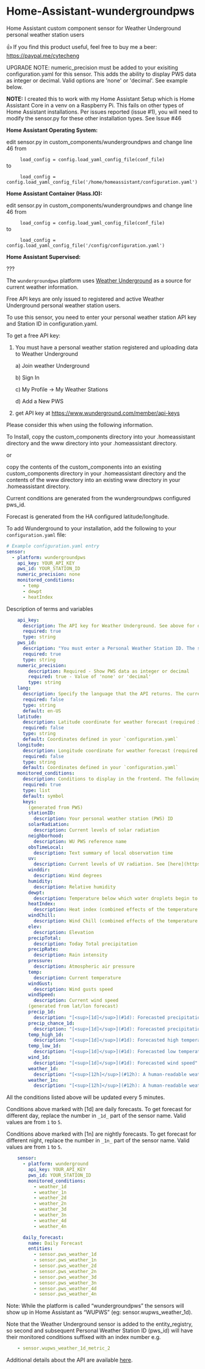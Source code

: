 # Home-Assistant-wundergroundpws
Home Assistant custom component sensor for Weather Underground personal weather station users

:+1: If you find this product useful, feel free to buy me a beer: https://paypal.me/cytecheng

UPGRADE NOTE: numeric_precision must be added to your exisiting configuration.yaml for this sensor.
This adds the ability to display PWS data as integer or decimal. Valid options are 'none' or 'decimal'.
See example below.

**NOTE:**
I created this to work with my Home Assistant Setup which is Home Assistant Core in a venv on a Raspberry Pi.
This fails on other types of Home Assistant installations. Per issues reported (issue #1), you will need to modify the sensor.py for these other installation types.
See Issue #46

**Home Assistant Operating System:**

   edit sensor.py in custom_components/wundergroundpws and change line 46 from

`      load_config = config.load_yaml_config_file(conf_file)
`   
to

`      load_config = config.load_yaml_config_file('/home/homeassistant/configuration.yaml')
`

**Home Assistant Container (Hass.IO):**

   edit sensor.py in custom_components/wundergroundpws and change line 46 from

`      load_config = config.load_yaml_config_file(conf_file)
`   
to

`      load_config = config.load_yaml_config_file('/config/configuration.yaml')
`

**Home Assistant Supervised:**

???



The `wundergroundpws` platform uses [Weather Underground](http://www.wunderground.com) as a source for current weather information.

<p class='note warning'>
Free API keys are only issued to registered and active Weather Underground personal weather station users.

To use this sensor, you need to enter your personal weather station API key and Station ID in configuration.yaml.

To get a free API key:
1) You must have a personal weather station registered and uploading data to Weather Underground
    
    a) Join weather Underground
    
    b) Sign In
    
    c) My Profile -> My Weather Stations
    
    d) Add a New PWS
2) get API key at  https://www.wunderground.com/member/api-keys

Please consider this when using the following information.

To Install, copy the custom_components directory into your .homeassistant directory
and the www directory into your .homeassistant directory.

or

copy the contents of the custom_components into an existing custom_components directory in your .homeassistant directory
and the contents of the www directory into an existing www directory in your .homeassistant directory.

Current conditions are generated from the wundergroundpws configured pws_id.

Forecast is generated from the HA configured latitude/longitude.
</p>


To add Wunderground to your installation, add the following to your `configuration.yaml` file:

```yaml
# Example configuration.yaml entry
sensor:
  - platform: wundergroundpws
    api_key: YOUR_API_KEY
    pws_id: YOUR_STATION_ID
    numeric_precision: none
    monitored_conditions:
      - temp
      - dewpt
      - heatIndex
```        
Description of terms and variables
```yaml
    api_key:
      description: The API key for Weather Underground. See above for details.
      required: true
      type: string
    pws_id:
      description: "You must enter a Personal Weather Station ID. The station id will be used to display current weather conditions."
      required: true
      type: string
    numeric_precision:
        description: Required - Show PWS data as integer or decimal
        required: true - Value of 'none' or 'decimal'
        type: string
    lang:
      description: Specify the language that the API returns. The current list of all Wunderground language codes is available  at https://docs.google.com/document/d/13HTLgJDpsb39deFzk_YCQ5GoGoZCO_cRYzIxbwvgJLI/edit#). If not specified, it defaults to English (en-US).
      required: false
      type: string
      default: en-US
    latitude:
      description: Latitude coordinate for weather forecast (required if **longitude** is specified).
      required: false
      type: string
      default: Coordinates defined in your `configuration.yaml`
    longitude:
      description: Longitude coordinate for weather forecast (required if **latitude** is specified).
      required: false
      type: string
      default: Coordinates defined in your `configuration.yaml`
    monitored_conditions:
      description: Conditions to display in the frontend. The following conditions can be monitored.
      required: true
      type: list
      default: symbol
      keys:
        (generated from PWS)
        stationID:
          description: Your personal weather station (PWS) ID
        solarRadiation:
          description: Current levels of solar radiation
        neighborhood:
          description: WU PWS reference name
        obsTimeLocal:
          description: Text summary of local observation time
        uv:
          description: Current levels of UV radiation. See [here](https://www.wunderground.com/resources/health/uvindex.asp) for explanation.
        winddir:
          description: Wind degrees
        humidity:
          description: Relative humidity                  
        dewpt:
          description: Temperature below which water droplets begin to condense and dew can form
        heatIndex:
          description: Heat index (combined effects of the temperature and humidity of the air)
        windChill:
          description: Wind Chill (combined effects of the temperature and wind)      
        elev:
          description: Elevation
        precipTotal:
          description: Today Total precipitation
        precipRate:
          description: Rain intensity
        pressure:
          description: Atmospheric air pressure
        temp:
          description: Current temperature
        windGust:
          description: Wind gusts speed
        windSpeed:
          description: Current wind speed
        (generated from lat/lon forecast)        
        precip_1d:
          description: "[<sup>[1d]</sup>](#1d): Forecasted precipitation intensity"
        precip_chance_1d:
          description: "[<sup>[1d]</sup>](#1d): Forecasted precipitation probability in %"      
        temp_high_1d:
          description: "[<sup>[1d]</sup>](#1d): Forecasted high temperature"
        temp_low_1d:
          description: "[<sup>[1d]</sup>](#1d): Forecasted low temperature"
        wind_1d:
          description: "[<sup>[1d]</sup>](#1d): Forecasted wind speed"
        weather_1d:
          description: "[<sup>[12h]</sup>](#12h): A human-readable weather forecast of Day"
        weather_1n:
          description: "[<sup>[12h]</sup>](#12h): A human-readable weather forecast of Night"      
```

All the conditions listed above will be updated every 5 minutes.

Conditions above marked with <a name="1d">[1d]</a> are daily forecasts. To get forecast for different day, replace the number
in `_1d_` part of the sensor name. Valid values are from `1` to `5`.

Conditions above marked with <a name="1n">[1n]</a> are nightly forecasts. To get forecast for different night, replace the number
in `_1n_` part of the sensor name. Valid values are from `1` to `5`.

```yaml
    sensor:
      - platform: wunderground
        api_key: YOUR_API_KEY
        pws_id: YOUR_STATION_ID
        monitored_conditions:
          - weather_1d
          - weather_1n
          - weather_2d
          - weather_2n
          - weather_3d
          - weather_3n
          - weather_4d
          - weather_4n

      daily_forecast:
        name: Daily Forecast
        entities:
          - sensor.pws_weather_1d
          - sensor.pws_weather_1n
          - sensor.pws_weather_2d
          - sensor.pws_weather_2n
          - sensor.pws_weather_3d
          - sensor.pws_weather_3n
          - sensor.pws_weather_4d
          - sensor.pws_weather_4n
```
<p class='note warning'>
Note: While the platform is called “wundergroundpws” the sensors will show up in Home Assistant as “WUPWS” (eg: sensor.wupws_weather_1d).
</p>

Note that the Weather Underground sensor is added to the entity_registry, so second and subsequent Personal Weather Station ID (pws_id) will have their monitored conditions suffixed with an index number e.g.

```yaml
    - sensor.wupws_weather_1d_metric_2
```
Additional details about the API are available [here](https://docs.google.com/document/d/1eKCnKXI9xnoMGRRzOL1xPCBihNV2rOet08qpE_gArAY/edit).
